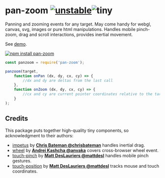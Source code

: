# pan-zoom  [![unstable](http://badges.github.io/stability-badges/dist/unstable.svg)](http://github.com/badges/stability-badges)![tiny](https://img.shields.io/badge/size-4.8kb-brightgreen.svg)

Panning and zooming events for any target. May come handy for webgl, canvas, svg, images or pure html manipulations. Handles mobile pinch-zoom, drag and scroll interactions, provides inertial movement.

See [demo](https://dfcreative.github.io/plot-grid).

[![npm install pan-zoom](https://nodei.co/npm/pan-zoom.png?mini=true)](https://npmjs.org/package/pan-zoom/)

```js
const panzoom = require('pan-zoom');

panzoom(target,
	function onPan (dx, dy, cx, cy) => {
		//dx and dy are deltas from the last call
	},
	function onZoom (dx, dy, cx, cy) => {
		//cx and cy are current pointer coordinates relative to the target
	}
);
```

## Credits

This package puts together high-quality tiny components, so acknowledgment to their authors:

* [impetus](http://npmjs.org/package/impetus) by **[Chris Bateman @chrisbateman](https://github.com/chrisbateman)** handles inertial drag.
* [wheel](https://github.com/anvaka/wheel) by **[Andrei Kashcha @anvaka](https://github.com/anvaka)** covers cross-browser wheel event.
* [touch-pinch](https://www.npmjs.com/package/touch-pinch) by **[Matt DesLauriers @mattdesl](https://github.com/mattdesl)** handles mobile pinch gestures.
* [touch-position](https://www.npmjs.com/package/touch-position) by **[Matt DesLauriers @mattdesl](https://github.com/mattdesl)** tracks mouse and touch coordinates.
